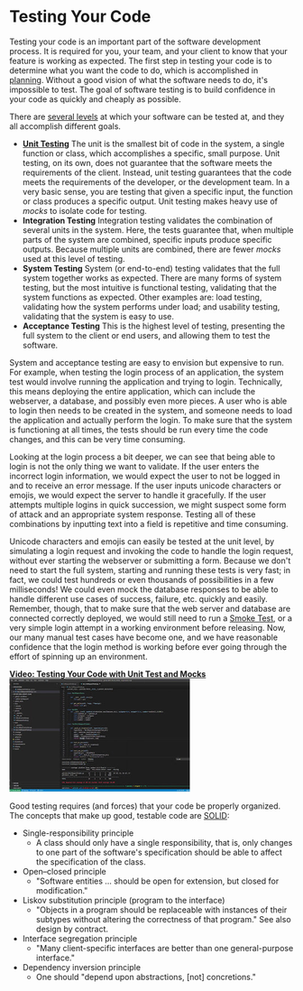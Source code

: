 # Testing Your Code

Testing your code is an important part of the software development process.  It is required for you, your team, and your client to know that your feature is working as expected.  The first step in testing your code is to determine what you want the code to do, which is accomplished in [planning](./planning.md).  Without a good vision of what the software needs to do, it's impossible to test.  The goal of software testing is to build confidence in your code as quickly and cheaply as possible.

There are [several levels](https://www.youtube.com/watch?v=QQj4R8YEWOs) at which your software can be tested at, and they all accomplish different goals.

- [**Unit Testing**](https://www.youtube.com/watch?v=3kzHmaeozDI) The unit is the smallest bit of code in the system, a single function or class, which accomplishes a specific, small purpose.  Unit testing, on its own, does not guarantee that the software meets the requirements of the client.  Instead, unit testing guarantees that the code meets the requirements of the developer, or the development team.  In a very basic sense, you are testing that given a specific input, the function or class produces a specific output.  Unit testing makes heavy use of *mocks* to isolate code for testing.
- **Integration Testing** Integration testing validates the combination of several units in the system.  Here, the tests guarantee that, when multiple parts of the system are combined, specific inputs produce specific outputs.  Because multiple units are combined, there are fewer *mocks* used at this level of testing.
- **System Testing**  System (or end-to-end) testing validates that the full system together works as expected.  There are many forms of system testing, but the most intuitive is functional testing, validating that the system functions as expected.  Other examples are: load testing, validating how the system performs under load; and usability testing, validating that the system is easy to use.
- **Acceptance Testing**  This is the highest level of testing, presenting the full system to the client or end users, and allowing them to test the software.

System and acceptance testing are easy to envision but expensive to run.  For example, when testing the login process of an application, the system test would involve running the application and trying to login.  Technically, this means deploying the entire application, which can include the webserver, a database, and possibly even more pieces.  A user who is able to login then needs to be created in the system, and someone needs to load the application and actually perform the login.  To make sure that the system is functioning at all times, the tests should be run every time the code changes, and this can be very time consuming.

Looking at the login process a bit deeper, we can see that being able to login is not the only thing we want to validate.  If the user enters the incorrect login information, we would expect the user to not be logged in and to receive an  error message.  If the user inputs unicode characters or emojis, we would expect the server to handle it gracefully.  If the user attempts multiple logins in quick succession, we might suspect some form of attack and an appropriate system response.  Testing all of these combinations by inputting text into a field is repetitive and time consuming.

Unicode characters and emojis can easily be tested at the unit level, by simulating a login request and invoking the code to handle the login request, without ever starting the webserver or submitting a form.  Because we don't need to start the full system, starting and running these tests is very fast; in fact, we could test hundreds or even thousands of possibilities in a few milliseconds!  We could even mock the database responses to be able to handle different use cases of success, failure, etc. quickly and easily.  Remember, though, that to make sure that the web server and database are connected correctly deployed, we would still need to run a [Smoke Test](https://en.wikipedia.org/wiki/Smoke_testing_(software)), or a very simple login attempt in a working environment before releasing.  Now, our many manual test cases have become one, and we have reasonable confidence that the login method is working before ever going through the effort of spinning up an environment.

[**Video: Testing Your Code with Unit Test and Mocks** <br /> ![Testing Your Code with Unit Test and Mocks](./10.jpg)](https://drive.google.com/file/d/1RNMUShsrPl4Ubylp6KHCHnXs97c18_2j/view?usp=sharing "Testing Your Code with Unit Tests and Mocks")

Good testing requires (and forces) that your code be properly organized.  The concepts that make up good, testable code are [SOLID](https://en.wikipedia.org/wiki/SOLID):

- Single-responsibility principle
    - A class should only have a single responsibility, that is, only changes to one part of the software's specification should be able to affect the specification of the class.
- Open–closed principle
    - "Software entities ... should be open for extension, but closed for modification."
- Liskov substitution principle (program to the interface)
    - "Objects in a program should be replaceable with instances of their subtypes without altering the correctness of that program." See also design by contract.
- Interface segregation principle
    - "Many client-specific interfaces are better than one general-purpose interface."
- Dependency inversion principle
    - One should "depend upon abstractions, [not] concretions."

